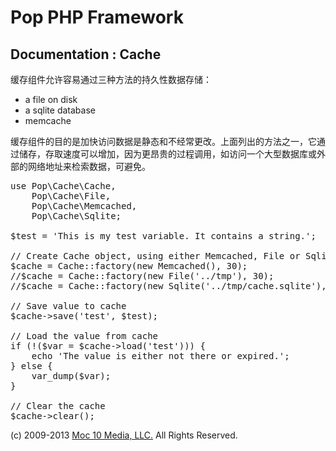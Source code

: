 Pop PHP Framework
=================

Documentation : Cache
---------------------

缓存组件允许容易通过三种方法的持久性数据存储：


* a file on disk
* a sqlite database
* memcache

缓存组件的目的是加快访问数据是静态和不经常更改。上面列出的方法之一，它通过储存，存取速度可以增加，因为更昂贵的过程调用，如访问一个大型数据库或外部的网络地址来检索数据，可避免。

<pre>
use Pop\Cache\Cache,
    Pop\Cache\File,
    Pop\Cache\Memcached,
    Pop\Cache\Sqlite;

$test = 'This is my test variable. It contains a string.';

// Create Cache object, using either Memcached, File or Sqlite
$cache = Cache::factory(new Memcached(), 30);
//$cache = Cache::factory(new File('../tmp'), 30);
//$cache = Cache::factory(new Sqlite('../tmp/cache.sqlite'), 30);

// Save value to cache
$cache->save('test', $test);

// Load the value from cache
if (!($var = $cache->load('test'))) {
    echo 'The value is either not there or expired.';
} else {
    var_dump($var);
}

// Clear the cache
$cache->clear();
</pre>

(c) 2009-2013 [Moc 10 Media, LLC.](http://www.moc10media.com) All Rights Reserved.

